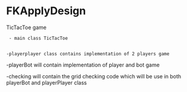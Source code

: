 # FKApplyDesign
   TicTacToe game 
  
     - main class TicTacToe


    -playerplayer class contains implementation of 2 players game



   -playerBot will contain implementation of player and bot game


  
  -checking will contain the grid  checking code which will be use in both playerBot and playerPlayer class


          
